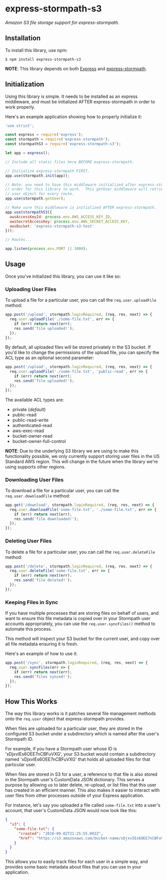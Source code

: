 # express-stormpath-s3

*Amazon S3 file storage support for express-stormpath.*


## Installation

To install this library, use npm:

```console
$ npm install express-stormpath-s3
```

**NOTE**: This library depends on both [Express](https://expressjs.com/) and
[express-stormpath](http://docs.stormpath.com/nodejs/express/latest/).


## Initialization

Using this library is simple.  It needs to be installed as an express
middleware, and must be initialized AFTER express-stormpath in order to work
properly.

Here's an example application showing how to properly initialize it:

```javascript
'use strict';

const express = require('express');
const stormpath = require('express-stormpath');
const stormpathS3 = require('express-stormpath-s3');

let app = express();

// Include all static files here BEFORE express-stormpath.

// Initialize express-stormpath FIRST.
app.use(stormpath.init(app));

// Note: you need to have this middleware initialized after express-stormpath in
// order for this library to work.  This getUser middleware will retrieve the
// user object for every route.
app.use(stormpath.getUser);

// Make sure this middleware is initialized AFTER express-stormpath.
app.use(stormpathS3({
  awsAccessKeyId: process.env.AWS_ACCESS_KEY_ID,
  awsSecretAccessKey: process.env.AWS_SECRET_ACCESS_KEY,
  awsBucket: 'express-stormpath-s3-test'
}));

// Routes...

app.listen(process.env.PORT || 3000);
```


## Usage

Once you've initialized this library, you can use it like so:


### Uploading User Files

To upload a file for a particular user, you can call the `req.user.uploadFile`
method:

```javascript
app.post('/upload', stormpath.loginRequired, (req, res, next) => {
  req.user.uploadFile('./some-file.txt', err => {
    if (err) return next(err);
    res.send('file uploaded!');
  });
});
```

By default, all uploaded files will be stored privately in the S3 bucket.  If
you'd like to change the permissions of the upload file, you can specify the ACL
type as an optional second parameter:

```javascript
app.post('/upload', stormpath.loginRequired, (req, res, next) => {
  req.user.uploadFile('./some-file.txt', 'public-read', err => {
    if (err) return next(err);
    res.send('file uploaded!');
  });
});
```

The available ACL types are:

- private (*default*)
- public-read
- public-read-write
- authenticated-read
- aws-exec-read
- bucket-owner-read
- bucket-owner-full-control

**NOTE**: Due to the underlying S3 library we are using to make this
functionality possible, we only currently support storing user files in the US
Standard AWS region.  This will change in the future when the library we're
using supports other regions.


### Downloading User Files

To download a file for a particular user, you can call the
`req.user.downloadFile` method:

```javascript
app.get('/download', stormpath.loginRequired, (req, res, next) => {
  req.user.downloadFile('some-file.txt', './some-file.txt', err => {
    if (err) return next(err);
    res.send('file downloaded!');
  });
});
```


### Deleting User Files

To delete a file for a particular user, you can call the `req.user.deleteFile`
method:

```javascript
app.post('/delete', stormpath.loginRequired, (req, res, next) => {
  req.user.deleteFile('some-file.txt', err => {
    if (err) return next(err);
    res.send('file deleted!');
  });
});
```


### Keeping Files in Sync

If you have multiple processes that are storing files on behalf of users, and
want to ensure this file metadata is copied over in your Stormpath user accounts
appropriately, you can use the `req.user.syncFiles()` method to automate this
process.

This method will inspect your S3 bucket for the current user, and copy over all
file metadata ensuring it is fresh.

Here's an example of how to use it:

```javascript
app.post('/sync', stormpath.loginRequired, (req, res, next) => {
  req.user.syncFiles(err => {
    if (err) return next(err);
    res.send('files synced!');
  });
});
```


## How This Works

The way this library works is it patches several file management methods onto
the `req.user` object that express-stormpath provides.

When files are uploaded for a particular user, they are stored in the configured
S3 bucket under a subdirectory which is named after the user's Stormpath ID.

For example, if you have a Stormpath user whose ID is 'xDjxvIEs6OEE7nCBFuVXG',
your S3 bucket would contain a subdirectory named 'xDjxvIEs6OEE7nCBFuVXG' that
holds all uploaded files for that particular user.

When files are stored in S3 for a user, a reference to that file is also stored
in the Stormpath user's CustomData JSON dictionary.  This serves a purpose by
allowing us to later delete, re-upload, or list files that this user has created
in an efficient manner.  This also makes it easier to interact with user files
from other processes outside of your Express application.

For instance, let's say you uploaded a file called `some-file.txt` into a user's
account, that user's CustomData JSON would now look like this:

```json
{
  "s3": {
    "some-file.txt": {
      "created": "2016-09-02T21:25:55.002Z",
      "href": "https://s3.amazonaws.com/bucket-name/xDjxvIEs6OEE7nCBFuVXG/some-file.txt"
    }
  }
}
```

This allows you to easily track files for each user in a simple way, and
provides some basic metadata about files that you can use in your application.
